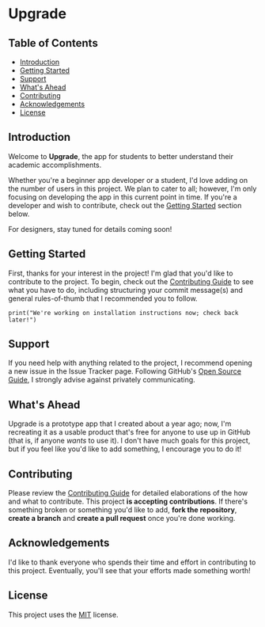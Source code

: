 # Upgrade

## Table of Contents
- [Introduction](#introduction)
- [Getting Started](#getting-started)
- [Support](#support)
- [What's Ahead](#whats-ahead)
- [Contributing](#contributing)
- [Acknowledgements](#acknowledgements)
- [License](#license)

## Introduction
Welcome to **Upgrade**, the app for students to better understand their academic accomplishments.

Whether you're a beginner app developer or a student, I'd love adding on the number of users in this project. We plan to cater to all; however, I'm only focusing on developing the app in this current point in time. If you're a developer and wish to contribute, check out the [Getting Started](#getting-started) section below.

For designers, stay tuned for details coming soon!

## Getting Started
First, thanks for your interest in the project! I'm glad that you'd like to contribute to the project. To begin, check out the [Contributing Guide](CONTRIBUTING.md) to see what you have to do, including structuring your commit message(s) and general rules-of-thumb that I recommended you to follow.

```print("We're working on installation instructions now; check back later!")```

## Support
If you need help with anything related to the project, I recommend opening a new issue in the Issue Tracker page. Following GitHub's [Open Source Guide](https://www.opensource.guide), I strongly advise against privately communicating.

## What's Ahead
Upgrade is a prototype app that I created about a year ago; now, I'm recreating it as a usable product that's free for anyone to use up in GitHub (that is, if anyone *wants* to use it). I don't have much goals for this project, but if you feel like you'd like to add something, I encourage you to do it!

## Contributing
Please review the [Contributing Guide](CONTRIBUTING.md) for detailed elaborations of the how and what to contribute.
This project **is accepting contributions**. If there's something broken or something you'd like to add, **fork the repository**, **create a branch** and **create a pull request** once you're done working.

## Acknowledgements
I'd like to thank everyone who spends their time and effort in contributing to this project. Eventually, you'll see that your efforts made something worth!

## License
This project uses the [MIT](https://spdx.org/licenses/MIT.html) license.
